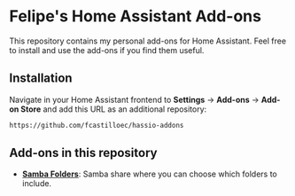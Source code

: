 # Felipe's Home Assistant Add-ons

This repository contains my personal add-ons for Home Assistant. Feel free to install and use the add-ons if you find them useful.

## Installation

Navigate in your Home Assistant frontend to **Settings** -> **Add-ons** -> **Add-on Store** and add this URL as an additional repository:
```txt
https://github.com/fcastilloec/hassio-addons
```

## Add-ons in this repository
 - **[Samba Folders](/samba-folders/README.md)**: Samba share where you can choose which folders to include.
